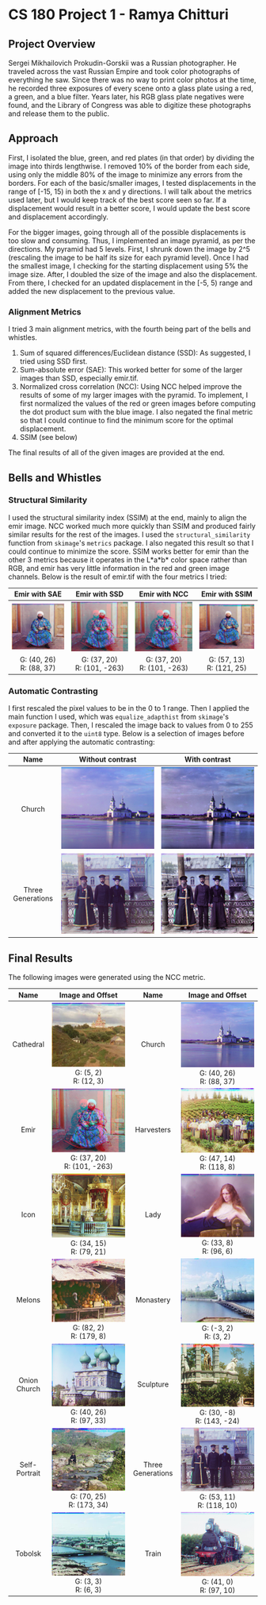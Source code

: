 # CS 180 Project 1 - Ramya Chitturi

## Project Overview

Sergei Mikhailovich Prokudin-Gorskii was a Russian photographer. He traveled across the vast Russian Empire and took color photographs of everything he saw. Since there was no way to print color photos at the time, he recorded three exposures of every scene onto a glass plate using a red, a green, and a blue filter. Years later, his RGB glass plate negatives were found, and the Library of Congress was able to digitize these photographs and release them to the public.

## Approach

First, I isolated the blue, green, and red plates (in that order) by dividing the image into thirds lengthwise. I removed 10% of the border from each side, using only the middle 80% of the image to minimize any errors from the borders. For each of the basic/smaller images, I tested displacements in the range of [-15, 15) in both the x and y directions. I will talk about the metrics used later, but I would keep track of the best score seen so far. If a displacement would result in a better score, I would update the best score and displacement accordingly.

For the bigger images, going through all of the possible displacements is too slow and consuming. Thus, I implemented an image pyramid, as per the directions. My pyramid had 5 levels. First, I shrunk down the image by 2^5 (rescaling the image to be half its size for each pyramid level). Once I had the smallest image, I checking for the starting displacement using 5% the image size. After, I doubled the size of the image and also the displacement. From there, I checked for an updated displacement in the [-5, 5) range and added the new displacement to the previous value. 

### Alignment Metrics
I tried 3 main alignment metrics, with the fourth being part of the bells and whistles. 

1. Sum of squared differences/Euclidean distance (SSD): As suggested, I tried using SSD first. 
2. Sum-absolute error (SAE): This worked better for some of the larger images than SSD, especially emir.tif.
3. Normalized cross correlation (NCC): Using NCC helped improve the results of some of my larger images with the pyramid. To implement, I first normalized the values of the red or green images before computing the dot product sum with the blue image. I also negated the final metric so that I could continue to find the minimum score for the optimal displacement.
4. SSIM (see below)

The final results of all of the given images are provided at the end.

## Bells and Whistles

### Structural Similarity
I used the structural similarity index (SSIM) at the end, mainly to align the emir image. NCC worked much more quickly than SSIM and produced fairly similar results for the rest of the images. I used the `structural_similarity` function from `skimage`'s `metrics` package. I also negated this result so that I could continue to minimize the score. SSIM works better for emir than the other 3 metrics because it operates in the L\*a\*b\* color space rather than RGB, and emir has very little information in the red and green image channels. Below is the result of emir.tif with the four metrics I tried:

| Emir with SAE | Emir with SSD | Emir with NCC | Emir with SSIM
| :---: |  :----: | :---: | :---: |
| ![](media/out_emir_sae.jpg) | ![](media/out_emir_ssd.jpg) | ![](media/out_emir_ncc.jpg) | ![](media/emir_SSIM.jpg) |
| G: (40, 26) <br> R: (88, 37) | G: (37, 20) <br> R: (101, -263) | G: (37, 20) <br> R: (101, -263) | G: (57, 13) <br> R: (121, 25) |

### Automatic Contrasting
I first rescaled the pixel values to be in the 0 to 1 range. Then I applied the main function I used, which was `equalize_adapthist` from `skimage`'s `exposure` package. Then, I rescaled the image back to values from 0 to 255 and converted it to the `uint8` type. Below is a selection of images before and after applying the automatic contrasting:

| Name | Without contrast | With contrast |
| :---: | :----: | :----: |
| Church | ![](media/out_church1.jpg) | ![](media/out_church_contrast1.jpg) |
| Three Generations | ![](media/out_threegenerations.jpg) | ![](media/out_threegenerations_contrast.jpg) |

## Final Results

The following images were generated using the NCC metric.

| Name | Image and Offset | Name | Image and Offset |
| :---: |  :----: | :---: | :---: |
| Cathedral | ![](media/out_cathedral.jpg) G: (5, 2) <br> R: (12, 3) | Church | ![](media/out_church1.jpg) G: (40, 26) <br> R: (88, 37) |
| Emir | ![](media/out_emir_ncc.jpg) G: (37, 20) <br> R: (101, -263) | Harvesters | ![](media/out_harvesters.jpg) G: (47, 14) <br> R: (118, 8) |
| Icon | ![](media/out_icon.jpg) G: (34, 15) <br> R: (79, 21) | Lady | ![](media/out_lady_nocontrast.jpg) G: (33, 8) <br> R: (96, 6) |
| Melons | ![](media/out_melons.jpg) G: (82, 2) <br> R: (179, 8) | Monastery | ![](media/out_monastery.jpg) G: (-3, 2) <br> R: (3, 2) |
| Onion Church | ![](media/out_onionchurch1.jpg) G: (40, 26) <br> R: (97, 33) | Sculpture | ![](media/out_sculpture.jpg) G: (30, -8) <br> R: (143, -24) |
| Self-Portrait | ![](media/out_selfportrait.jpg) G: (70, 25) <br> R: (173, 34) | Three Generations | ![](media/out_threegenerations.jpg) G: (53, 11) <br> R: (118, 10) |
| Tobolsk | ![](media/out_tobolsk.jpg) G: (3, 3) <br> R: (6, 3) | Train | ![](media/out_train.jpg) G: (41, 0) <br> R: (97, 10) |
